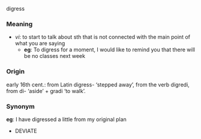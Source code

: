 digress
### Meaning
+ _vi_: to start to talk about sth that is not connected with the main point of what you are saying
	+ __eg__: To digress for a moment, I would like to remind you that there will be no classes next week

### Origin

early 16th cent.: from Latin digress- ‘stepped away’, from the verb digredi, from di- ‘aside’ + gradi ‘to walk’.

### Synonym

__eg__: I have digressed a little from my original plan

+ DEVIATE


